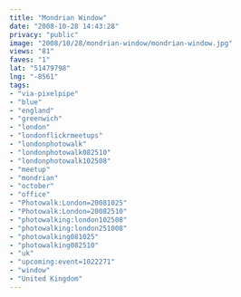 ```yaml
---
title: "Mondrian Window"
date: "2008-10-28 14:43:28"
privacy: "public"
image: "2008/10/28/mondrian-window/mondrian-window.jpg"
views: "81"
faves: "1"
lat: "51479798"
lng: "-8561"
tags:
- "via-pixelpipe"
- "blue"
- "england"
- "greenwich"
- "london"
- "londonflickrmeetups"
- "londonphotowalk"
- "londonphotowalk082510"
- "londonphotowalk102508"
- "meetup"
- "mondrian"
- "october"
- "office"
- "Photowalk:London=20081025"
- "Photowalk:London=20082510"
- "photowalking:london102508"
- "photowalking:london251008"
- "photowalking081025"
- "photowalking082510"
- "uk"
- "upcoming:event=1022271"
- "window"
- "United Kingdom"
---
```

<a href="/photos/2008/10/28/mondrian-window"></a>
